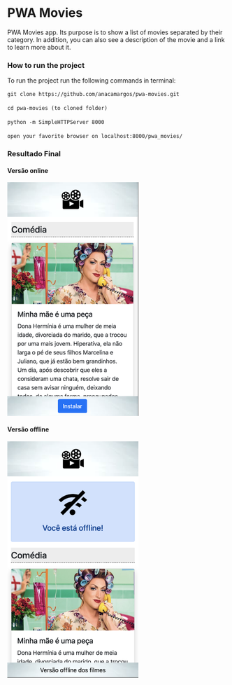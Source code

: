 # PWA Movies
PWA Movies app. Its purpose is to show a list of movies separated by their category.  In addition, you can also see a description of the movie and a link to learn more about it.

### How to run the project

To run the project run the following commands in terminal:

`````
git clone https://github.com/anacamargos/pwa-movies.git

cd pwa-movies (to cloned folder)

python -m SimpleHTTPServer 8000

open your favorite browser on localhost:8000/pwa_movies/
`````

### Resultado Final

#### Versão online

<img src="images/online.png" alt="drawing" width="300"/>

#### Versão offline

<img src="images/offline.png" alt="drawing" width="300"/>
